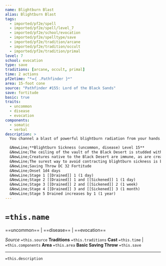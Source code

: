 ```yaml
---
name: Blightburn Blast
alias: Blightburn Blast
tags:
  - imported/pf2e/spell
  - imported/pf2e/spell/level_7
  - imported/pf2e/school/evocation
  - imported/pf2e/spelltype/save
  - imported/pf2e/tradition/arcane
  - imported/pf2e/tradition/occult
  - imported/pf2e/tradition/primal
level: 7
school: evocation
type: save
traditions: [arcane, occult, primal]
time: 2 actions
pf2etime: "*⬺{ .Pathfinder }*"
area: 15-foot cone
source: "Pathfinder #155: Lord of the Black Sands"
save: fortitude
basic: true
traits:
  - uncommon
  - disease
  - evocation
components:
  - somatic
  - verbal
description: >
  You channel a blast of powerful blightburn radiation from your hands. You deal 4d6 poison damage to creatures in the area. Creatures who fail their save are afflicted with stage 1 of blightburn sickness (on a critical failure, the creature moves immediately to stage 2). The level of blightburn sickness caused by this spell is equal to twice the spell's level, and the disease's save DC uses the caster's DC.

  &NewLine;**Blightburn Sickness (uncommon, disease) Level 15**
  &NewLine;The ceiling of the vault of the Black Desert is studded with deadly crystals that glimmer like stars above the dark sands. These crystals are radioactive and flood the vault with lethal energy. Creatures other than those native to the vault or who have survived there for a long time develop a disease called blightburn sickness.
  &NewLine;Creatures native to the Black Desert are immune, as are creatures who are affected by blightburn sickness but recover from it. The target can't recover from the disease's drained or sickened condition except by magic.
  &NewLine;The surest way to avoid contracting blightburn sickness is by wearing a blightburn ward, a piece of protective jewelry often found among urdefhans' gear or for sale in Shraen.
  &NewLine;Saving Throw DC 32 Fortitude
  &NewLine;Onset 1d4 days
  &NewLine;Stage 1 [[Drained]] 1 (1 day)
  &NewLine;Stage 2 [[Drained]] 1 and [[Sickened]] 1 (1 day)
  &NewLine;Stage 3 [[Drained]] 2 and [[Sickened]] 2 (1 week)
  &NewLine;Stage 4 [[Drained]] 3 and [[Sickened]] 3 (1 month)
  &NewLine;Stage 5 Drained increases by 1 (1 year)
---
```

# `=this.name`
==uncommon== | ==disease== | ==evocation==

*Source* `=this.source`
**Traditions** `=this.traditions`
**Cast** `=this.time` | `=this.components`
**Area** `=this.area`
**Basic Saving Throw** `=this.save`

***
`=this.description`